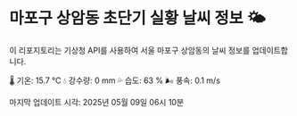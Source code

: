 
# 마포구 상암동 초단기 실황 날씨 정보 🌤️

이 리포지토리는 기상청 API를 사용하여 서울 마포구 상암동의 날씨 정보를 업데이트합니다. 

🌡️ 기온: 15.7 ℃
💧 강수량: 0 mm
💦 습도: 63 %
🌬️ 풍속: 0.1 m/s

마지막 업데이트 시각: 2025년 05월 09일 06시 10분    
